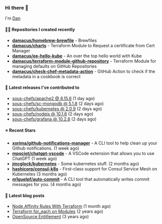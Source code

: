 

### Hi there 👋

I'm [Dan](https://medium.com/@dan.m.webb)

#### 👨‍💻 Repositories I created recently
- **[damacus/homebrew-brewfile](https://github.com/damacus/homebrew-brewfile)** - Brewfiles
- **[damacus/charts](https://github.com/damacus/charts)** - Terraform Module to Request a certificate from Cert Manager
- **[damacus/ee-hello-kube](https://github.com/damacus/ee-hello-kube)** - An over the top hello world with Kube
- **[damacus/terraform-module-github-repository](https://github.com/damacus/terraform-module-github-repository)** - Terraform Module for managing defaults on GitHub Repositories
- **[damacus/check-chef-metadata-action](https://github.com/damacus/check-chef-metadata-action)** - GitHub Action to check if the metadata in a cookbook is correct

#### 🚀 Latest releases I've contributed to


- [sous-chefs/apache2 @ 8.15.6](https://github.com/sous-chefs/apache2/releases/tag/8.15.6) (1 day ago)
- [sous-chefs/sc-mongodb @ 5.1.8](https://github.com/sous-chefs/sc-mongodb/releases/tag/5.1.8) (2 days ago)
- [sous-chefs/kubernetes @ 2.0.9](https://github.com/sous-chefs/kubernetes/releases/tag/2.0.9) (2 days ago)
- [sous-chefs/nodejs @ 10.1.6](https://github.com/sous-chefs/nodejs/releases/tag/10.1.6) (2 days ago)
- [sous-chefs/grafana @ 10.2.8](https://github.com/sous-chefs/grafana/releases/tag/10.2.8) (2 days ago)

#### ⭐ Recent Stars


- **[xorima/github-notifications-manager](https://github.com/xorima/github-notifications-manager)** - A CLI tool to help clean up your Github notifications. (1 week ago)
- **[mpociot/chatgpt-vscode](https://github.com/mpociot/chatgpt-vscode)** - A VSCode extension that allows you to use ChatGPT (1 week ago)
- **[jmcglock/kubernetes](https://github.com/jmcglock/kubernetes)** - Some kubernetes stuff. (2 months ago)
- **[hashicorp/consul-k8s](https://github.com/hashicorp/consul-k8s)** - First-class support for Consul Service Mesh on Kubernetes (3 months ago)
- **[m1guelpf/auto-commit](https://github.com/m1guelpf/auto-commit)** - A CLI tool that automatically writes commit messages for you. (4 months ago)

#### 📄 Latest blog posts
- [Node Affinity Rules With Terraform](https://awstip.com/node-affinity-rules-with-terraform-a0766e0bb1da?source=rss-bbba9c670f6e------2) (1 month ago)
- [Terraform for_each on Modules](https://medium.com/@dan.m.webb/terraform-for-each-on-modules-bcf17c97e9ff?source=rss-bbba9c670f6e------2) (2 years ago)
- [OpenSource Entitlement](https://medium.com/@dan.m.webb/opensource-entitlement-f4584a035063?source=rss-bbba9c670f6e------2) (3 years ago)

